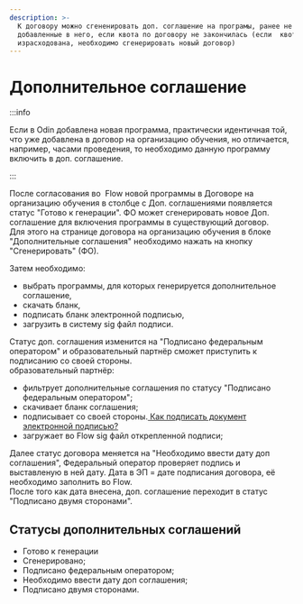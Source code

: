 ```yaml
---
description: >-
  К договору можно сгененировать доп. соглашение на програмы, ранее не
  добавленные в него, если квота по договору не закончилась (если  квота
  израсходована, необходимо сгенерировать новый договор)
---
```


# Дополнительное соглашение

:::info

Если в Odin добавлена новая программа, практически идентичная той, что уже добавлена в договор на организацию обучения, но отличается, например, часами проведения, то необходимо данную программу включить в доп. соглашение.

:::

После согласования во  Flow новой программы в Договоре на организацию обучения в столбце с Доп. соглашениями появляется статус "Готово к генерации". ФО может сгенерировать новое Доп. соглашение для включения программы в существующий договор.\
Для этого на странице договора на организацию обучения в блоке  "Дополнительные соглашения" необходимо нажать на кнопку "Сгенерировать" (ФО).

Затем необходимо:

* выбрать программы, для которых генерируется дополнительное соглашение,
* скачать бланк,
* подписать бланк электронной подписью,
* загрузить в систему sig файл подписи.

Статус  доп. соглашения изменится на "Подписано федеральным оператором" и образовательный партнёр сможет приступить к подписанию со своей стороны.\
образовательный партнёр:

* фильтрует дополнительные соглашения по статусу "Подписано федеральным оператором";
* &#x20;скачивает бланк соглашения;
* &#x20;подписывает со своей стороны.[ Как подписать документ электронной подписью?](../../scenarii/kak-podpisat-elektronnoi-podpisyu/)
* загружает во Flow sig файл открепленной подписи;

Далее статус договора меняется на "Необходимо ввести дату доп соглашения", Федеральный оператор проверяет подпись и выставленую в ней  дату. Дата в ЭП = дате подписания договора, её необходимо заполнить во Flow.\
После того как дата внесена,  доп. соглашение переходит в статус "Подписано двумя сторонами".

## Статусы дополнительных соглашений

* Готово к генерации
* Сгенерировано;
* Подписано федеральным оператором;
* Необходимо ввести дату доп соглашения;
* Подписано двумя сторонами.
